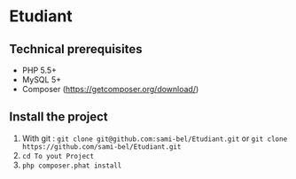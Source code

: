 Etudiant
==========

## Technical prerequisites

- PHP 5.5+
- MySQL 5+
- Composer (https://getcomposer.org/download/)

## Install the project

1. With git : ``git clone git@github.com:sami-bel/Etudiant.git`` or ``git clone https://github.com/sami-bel/Etudiant.git``
2. ``cd To yout Project``
3. ``php composer.phat install``
